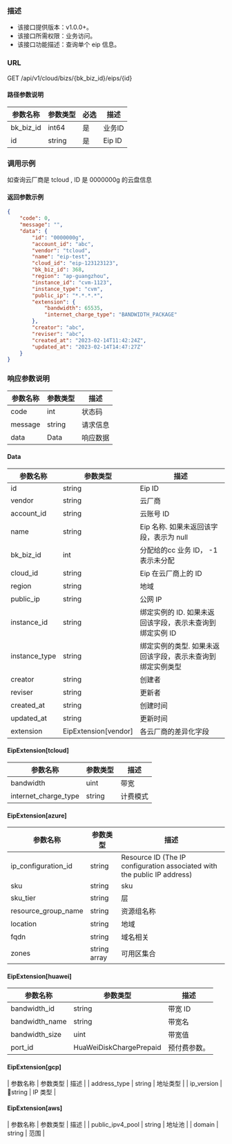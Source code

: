 ### 描述

- 该接口提供版本：v1.0.0+。
- 该接口所需权限：业务访问。
- 该接口功能描述：查询单个 eip 信息。

### URL

GET /api/v1/cloud/bizs/{bk_biz_id}/eips/{id}

#### 路径参数说明
| 参数名称        | 参数类型   | 必选  | 描述     |
|-------------|--------|-----|--------|
| bk_biz_id   | int64  | 是   | 业务ID   |
| id          | string | 是   | Eip ID |

### 调用示例
如查询云厂商是 tcloud , ID 是 0000000g 的云盘信息
#### 返回参数示例
```json
{
    "code": 0,
    "message": "",
    "data": {
        "id": "0000000g",
        "account_id": "abc",
        "vendor": "tcloud",
        "name": "eip-test",
        "cloud_id": "eip-123123123",
        "bk_biz_id": 368,
        "region": "ap-guangzhou",
        "instance_id": "cvm-1123",
        "instance_type": "cvm",
        "public_ip": "*.*.*.*",
        "extension": {
            "bandwidth": 65535,
            "internet_charge_type": "BANDWIDTH_PACKAGE"
        },
        "creator": "abc",
        "reviser": "abc",
        "created_at": "2023-02-14T11:42:24Z",
        "updated_at": "2023-02-14T14:47:27Z"
    }
}
```
### 响应参数说明

| 参数名称    | 参数类型   | 描述   |
|---------|--------|------|
| code    | int  | 状态码  |
| message | string | 请求信息 |
| data    | Data | 响应数据 |
#### Data
| 参数名称   | 参数类型   | 描述                                       |
|--------|--------|------------------------------------------|
| id | string | Eip ID |
| vendor | string | 云厂商 |
| account_id | string | 云账号 ID |
| name | string | Eip 名称. 如果未返回该字段，表示为 null |
| bk_biz_id | int | 分配给的cc 业务 ID， -1 表示未分配 |
| cloud_id | string | Eip 在云厂商上的 ID |
| region | string | 地域 |
| public_ip | string | 公网 IP |
| instance_id | string | 绑定实例的 ID. 如果未返回该字段，表示未查询到绑定实例 ID |
| instance_type | string | 绑定实例的类型. 如果未返回该字段，表示未查询到绑定实例类型 |
| creator | string | 创建者 |
| reviser | string | 更新者 |
| created_at | string | 创建时间 |
| updated_at | string | 更新时间 | 
| extension | EipExtension[vendor] | 各云厂商的差异化字段| 

#### EipExtension[tcloud]

| 参数名称                           | 参数类型 |描述                                                         |
|--------------------------------| -------- |  ------------------------------------------------------------ |
| bandwidth | uint | 带宽 |
| internet_charge_type | string | 计费模式 |

#### EipExtension[azure]

| 参数名称                | 参数类型   | 描述                                                                       |
|---------------------|--------|--------------------------------------------------------------------------|
| ip_configuration_id | string | Resource ID (The IP configuration associated with the public IP address) |
| sku                 | string | sku                                                                      |
| sku_tier            | string | 层                                                                        |
| resource_group_name | string | 资源组名称                                                                       |
| location            | string | 地域                                                                        |
| fqdn                | string | 域名相关                                                                        |
| zones               | string array| 可用区集合                                                                        |

#### EipExtension[huawei]
| 参数名称                           | 参数类型 | 描述                                                         |
|--------------------------------| -------- | ------------------------------------------------------------ |
| bandwidth_id | string | 带宽 ID |
| bandwidth_name | string | 带宽名 |
| bandwidth_size | uint | 带宽值 |
| port_id | HuaWeiDiskChargePrepaid |预付费参数。|

#### EipExtension[gcp]
| 参数名称 | 参数类型 | 描述 |
| address_type | string | 地址类型 |
| ip_version | string | IP 类型 |

#### EipExtension[aws]
| 参数名称 | 参数类型 | 描述 |
| public_ipv4_pool | string | 地址池 |
| domain | string | 范围 |
